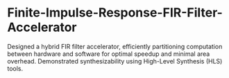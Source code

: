 # Finite-Impulse-Response-FIR-Filter-Accelerator
Designed a hybrid FIR filter accelerator, efficiently partitioning computation between hardware and software for optimal speedup and minimal area overhead. Demonstrated synthesizability using High-Level Synthesis (HLS) tools.
